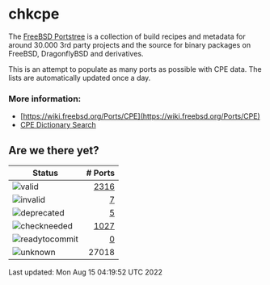 # chkcpe

The [FreeBSD Portstree](https://cgit.freebsd.org/ports) is a collection of build recipes
and metadata for around 30.000 3rd party projects and the source for binary packages on
FreeBSD, DragonflyBSD and derivatives.

This is an attempt to populate as many ports as possible with CPE data. The lists are
automatically updated once a day.

### More information:
* [https://wiki.freebsd.org/Ports/CPE](https://wiki.freebsd.org/Ports/CPE)
* [CPE Dictionary Search](http://web.nvd.nist.gov/view/cpe/search)


## Are we there yet?

| Status                                                              | # Ports                                                                |
| --------------------------------------------------------------------| ---------------------------------------------------------------------: |
| ![valid](https://img.shields.io/badge/valid-brightgreen)            | [2316](https://github.com/decke/chkcpe/wiki/valid)                 |
| ![invalid](https://img.shields.io/badge/invalid-red)                | [7](https://github.com/decke/chkcpe/wiki/invalid)             |
| ![deprecated](https://img.shields.io/badge/deprecated-red)          | [5](https://github.com/decke/chkcpe/wiki/deprecated)       |
| ![checkneeded](https://img.shields.io/badge/checkneeded-orange)     | [1027](https://github.com/decke/chkcpe/wiki/checkneeded)     |
| ![readytocommit](https://img.shields.io/badge/readytocommit-orange) | [0](https://github.com/decke/chkcpe/wiki/readytocommit) |
| ![unknown](https://img.shields.io/badge/unknown-grey)               | 27018 | |

Last updated: Mon Aug 15 04:19:52 UTC 2022
